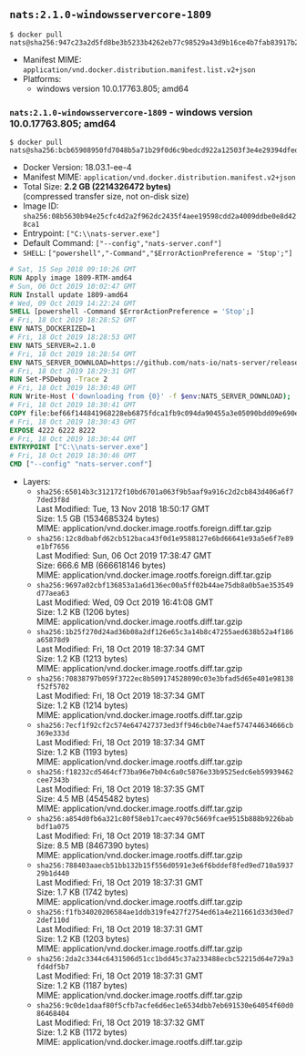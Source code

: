 ## `nats:2.1.0-windowsservercore-1809`

```console
$ docker pull nats@sha256:947c23a2d5fd8be3b5233b4262eb77c98529a43d9b16ce4b7fab83917b2b9ad4
```

-	Manifest MIME: `application/vnd.docker.distribution.manifest.list.v2+json`
-	Platforms:
	-	windows version 10.0.17763.805; amd64

### `nats:2.1.0-windowsservercore-1809` - windows version 10.0.17763.805; amd64

```console
$ docker pull nats@sha256:bcb65908950fd7048b5a71b29f0d6c9bedcd922a12503f3e4e29394dfed05f4c
```

-	Docker Version: 18.03.1-ee-4
-	Manifest MIME: `application/vnd.docker.distribution.manifest.v2+json`
-	Total Size: **2.2 GB (2214326472 bytes)**  
	(compressed transfer size, not on-disk size)
-	Image ID: `sha256:08b5630b94e25cfc4d2a2f962dc2435f4aee19598cdd2a4009ddbe0e8d428ca1`
-	Entrypoint: `["C:\\nats-server.exe"]`
-	Default Command: `["--config","nats-server.conf"]`
-	`SHELL`: `["powershell","-Command","$ErrorActionPreference = 'Stop';"]`

```dockerfile
# Sat, 15 Sep 2018 09:10:26 GMT
RUN Apply image 1809-RTM-amd64
# Sun, 06 Oct 2019 10:02:47 GMT
RUN Install update 1809-amd64
# Wed, 09 Oct 2019 14:22:24 GMT
SHELL [powershell -Command $ErrorActionPreference = 'Stop';]
# Fri, 18 Oct 2019 18:28:52 GMT
ENV NATS_DOCKERIZED=1
# Fri, 18 Oct 2019 18:28:53 GMT
ENV NATS_SERVER=2.1.0
# Fri, 18 Oct 2019 18:28:54 GMT
ENV NATS_SERVER_DOWNLOAD=https://github.com/nats-io/nats-server/releases/download/v2.1.0/nats-server-v2.1.0-windows-amd64.zip
# Fri, 18 Oct 2019 18:29:31 GMT
RUN Set-PSDebug -Trace 2
# Fri, 18 Oct 2019 18:30:40 GMT
RUN Write-Host ('downloading from {0}' -f $env:NATS_SERVER_DOWNLOAD); 	[Net.ServicePointManager]::SecurityProtocol = [Net.SecurityProtocolType]::Tls12; 	Invoke-WebRequest -Uri $env:NATS_SERVER_DOWNLOAD -OutFile nats.zip; 		Write-Host 'extracting nats.zip'; 	Expand-Archive -Path 'nats.zip' -DestinationPath .; 		Write-Host 'copying binary'; 	Copy-Item nats-server-v*/nats-server.exe -Destination C:\\nats-server.exe; 		Write-Host 'cleaning up'; 	Remove-Item -Force nats.zip; 	Remove-Item -Recurse -Force nats-server-v*
# Fri, 18 Oct 2019 18:30:41 GMT
COPY file:bef66f144841968228eb6875fdca1fb9c094da90455a3e05090bdd09e690e7ea in C:\nats-server.conf 
# Fri, 18 Oct 2019 18:30:43 GMT
EXPOSE 4222 6222 8222
# Fri, 18 Oct 2019 18:30:44 GMT
ENTRYPOINT ["C:\\nats-server.exe"]
# Fri, 18 Oct 2019 18:30:46 GMT
CMD ["--config" "nats-server.conf"]
```

-	Layers:
	-	`sha256:65014b3c312172f10bd6701a063f9b5aaf9a916c2d2cb843d406a6f77ded3f8d`  
		Last Modified: Tue, 13 Nov 2018 18:50:17 GMT  
		Size: 1.5 GB (1534685324 bytes)  
		MIME: application/vnd.docker.image.rootfs.foreign.diff.tar.gzip
	-	`sha256:12c8dbabfd62cb512baca43f0d1e9588127e6bd66641e93a5e6f7e89e1bf7656`  
		Last Modified: Sun, 06 Oct 2019 17:38:47 GMT  
		Size: 666.6 MB (666618146 bytes)  
		MIME: application/vnd.docker.image.rootfs.foreign.diff.tar.gzip
	-	`sha256:9697a02cbf136853a1a6d136ec00a5ff02b44ae75db8a0b5ae353549d77aea63`  
		Last Modified: Wed, 09 Oct 2019 16:41:08 GMT  
		Size: 1.2 KB (1206 bytes)  
		MIME: application/vnd.docker.image.rootfs.diff.tar.gzip
	-	`sha256:1b25f270d24ad36b08a2df126e65c3a14b8c47255aed638b52a4f186a65878d9`  
		Last Modified: Fri, 18 Oct 2019 18:37:34 GMT  
		Size: 1.2 KB (1213 bytes)  
		MIME: application/vnd.docker.image.rootfs.diff.tar.gzip
	-	`sha256:70838797b059f3722ec8b509174528090c03e3bfad5d65e401e98138f52f5702`  
		Last Modified: Fri, 18 Oct 2019 18:37:34 GMT  
		Size: 1.2 KB (1214 bytes)  
		MIME: application/vnd.docker.image.rootfs.diff.tar.gzip
	-	`sha256:7ecf1f92cf2c574e647427373ed3ff946cb0e74aef574744634666cb369e333d`  
		Last Modified: Fri, 18 Oct 2019 18:37:34 GMT  
		Size: 1.2 KB (1193 bytes)  
		MIME: application/vnd.docker.image.rootfs.diff.tar.gzip
	-	`sha256:f18232cd5464cf73ba96e7b04c6a0c5876e33b9525edc6eb59939462cee7343b`  
		Last Modified: Fri, 18 Oct 2019 18:37:35 GMT  
		Size: 4.5 MB (4545482 bytes)  
		MIME: application/vnd.docker.image.rootfs.diff.tar.gzip
	-	`sha256:a854d0fb6a321c80f58eb17caec4970c5669fcae9515b888b9226babbdf1a075`  
		Last Modified: Fri, 18 Oct 2019 18:37:34 GMT  
		Size: 8.5 MB (8467390 bytes)  
		MIME: application/vnd.docker.image.rootfs.diff.tar.gzip
	-	`sha256:788403aaecb51bb132b15f556d0591e3e6f6bddef8fed9ed710a593729b1d440`  
		Last Modified: Fri, 18 Oct 2019 18:37:31 GMT  
		Size: 1.7 KB (1742 bytes)  
		MIME: application/vnd.docker.image.rootfs.diff.tar.gzip
	-	`sha256:f1fb34020206584ae1ddb319fe427f2754ed61a4e211661d33d30ed72def110d`  
		Last Modified: Fri, 18 Oct 2019 18:37:31 GMT  
		Size: 1.2 KB (1203 bytes)  
		MIME: application/vnd.docker.image.rootfs.diff.tar.gzip
	-	`sha256:2da2c3344c6431506d51cc1bdd45c37a233488ecbc52215d64e729a3fd4df5b7`  
		Last Modified: Fri, 18 Oct 2019 18:37:31 GMT  
		Size: 1.2 KB (1187 bytes)  
		MIME: application/vnd.docker.image.rootfs.diff.tar.gzip
	-	`sha256:9c0de1daaf80f5cfb7acfe6d6ec1e6534dbb7eb691530e64054f60d086468404`  
		Last Modified: Fri, 18 Oct 2019 18:37:32 GMT  
		Size: 1.2 KB (1172 bytes)  
		MIME: application/vnd.docker.image.rootfs.diff.tar.gzip

